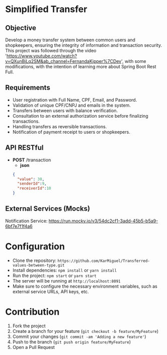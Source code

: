 # Simplified Transfer

## Objective
Develop a money transfer system between common users and shopkeepers, ensuring the integrity of information and transaction security. This project was followed through the video 'https://www.youtube.com/watch?v=QXunBiLq2SM&ab_channel=FernandaKipper%7CDev', with some modifications, with the intention of learning more about Spring Boot Rest Full.

## Requirements
- User registration with Full Name, CPF, Email, and Password.
- Validation of unique CPF/CNPJ and emails in the system.
- Transfers between users with balance verification.
- Consultation to an external authorization service before finalizing transactions.
- Handling transfers as reversible transactions.
- Notification of payment receipt to users or shopkeepers.

## API RESTful
- **POST** /transaction
  - **json**
  ```json
  {
  	"value": 30,
  	"senderId":9,
  	"receiverId":10
  }

## External Services (Mocks)
Notification Service: https://run.mocky.io/v3/54dc2cf1-3add-45b5-b5a9-6bf7e7f1f4a6

# Configuration

- Clone the repository: `https://github.com/KarMiguel/Transferred-values-between-type.git`
- Install dependencies: `npm install` or `yarn install`
- Run the project: `npm start` or `yarn start`
- The server will be running at `http://localhost:8091`
- Make sure to configure the necessary environment variables, such as external service URLs, API keys, etc.

# Contribution

1. Fork the project
2. Create a branch for your feature (`git checkout -b feature/MyFeature`)
3. Commit your changes (`git commit -am 'Adding a new feature'`)
4. Push to the branch (`git push origin feature/MyFeature`)
5. Open a Pull Request
